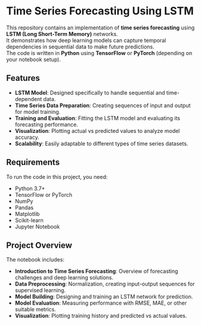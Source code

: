 # Time Series Forecasting Using LSTM

This repository contains an implementation of **time series forecasting** using **LSTM (Long Short-Term Memory)** networks.  
It demonstrates how deep learning models can capture temporal dependencies in sequential data to make future predictions.  
The code is written in **Python** using **TensorFlow** or **PyTorch** (depending on your notebook setup).

## Features

- **LSTM Model**: Designed specifically to handle sequential and time-dependent data.
- **Time Series Data Preparation**: Creating sequences of input and output for model training.
- **Training and Evaluation**: Fitting the LSTM model and evaluating its forecasting performance.
- **Visualization**: Plotting actual vs predicted values to analyze model accuracy.
- **Scalability**: Easily adaptable to different types of time series datasets.

## Requirements

To run the code in this project, you need:

- Python 3.7+
- TensorFlow or PyTorch
- NumPy
- Pandas
- Matplotlib
- Scikit-learn
- Jupyter Notebook

## Project Overview

The notebook includes:

- **Introduction to Time Series Forecasting**: Overview of forecasting challenges and deep learning solutions.
- **Data Preprocessing**: Normalization, creating input-output sequences for supervised learning.
- **Model Building**: Designing and training an LSTM network for prediction.
- **Model Evaluation**: Measuring performance with RMSE, MAE, or other suitable metrics.
- **Visualization**: Plotting training history and predicted vs actual values.
